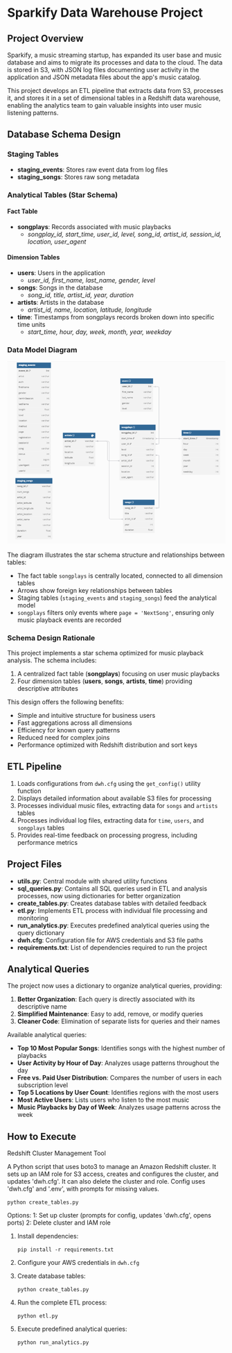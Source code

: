 # Sparkify Data Warehouse Project

## Project Overview
Sparkify, a music streaming startup, has expanded its user base and music database and aims to migrate its processes and data to the cloud. The data is stored in S3, with JSON log files documenting user activity in the application and JSON metadata files about the app's music catalog.

This project develops an ETL pipeline that extracts data from S3, processes it, and stores it in a set of dimensional tables in a Redshift data warehouse, enabling the analytics team to gain valuable insights into user music listening patterns.

## Database Schema Design

### Staging Tables
- **staging_events**: Stores raw event data from log files
- **staging_songs**: Stores raw song metadata

### Analytical Tables (Star Schema)

#### Fact Table
- **songplays**: Records associated with music playbacks
  - *songplay_id, start_time, user_id, level, song_id, artist_id, session_id, location, user_agent*

#### Dimension Tables
- **users**: Users in the application
  - *user_id, first_name, last_name, gender, level*
- **songs**: Songs in the database
  - *song_id, title, artist_id, year, duration*
- **artists**: Artists in the database
  - *artist_id, name, location, latitude, longitude*
- **time**: Timestamps from songplays records broken down into specific time units
  - *start_time, hour, day, week, month, year, weekday*

### Data Model Diagram
  
![Diagram](dbdiagram.png)

The diagram illustrates the star schema structure and relationships between tables:
- The fact table `songplays` is centrally located, connected to all dimension tables
- Arrows show foreign key relationships between tables
- Staging tables (`staging_events` and `staging_songs`) feed the analytical model
- `songplays` filters only events where `page = 'NextSong'`, ensuring only music playback events are recorded

### Schema Design Rationale
This project implements a star schema optimized for music playback analysis. The schema includes:

1. A centralized fact table (**songplays**) focusing on user music playbacks
2. Four dimension tables (**users**, **songs**, **artists**, **time**) providing descriptive attributes

This design offers the following benefits:
- Simple and intuitive structure for business users
- Fast aggregations across all dimensions
- Efficiency for known query patterns
- Reduced need for complex joins
- Performance optimized with Redshift distribution and sort keys

## ETL Pipeline

1. Loads configurations from `dwh.cfg` using the `get_config()` utility function
2. Displays detailed information about available S3 files for processing
3. Processes individual music files, extracting data for `songs` and `artists` tables
4. Processes individual log files, extracting data for `time`, `users`, and `songplays` tables
5. Provides real-time feedback on processing progress, including performance metrics

## Project Files

- **utils.py**: Central module with shared utility functions
- **sql_queries.py**: Contains all SQL queries used in ETL and analysis processes, now using dictionaries for better organization
- **create_tables.py**: Creates database tables with detailed feedback
- **etl.py**: Implements ETL process with individual file processing and monitoring
- **run_analytics.py**: Executes predefined analytical queries using the query dictionary
- **dwh.cfg**: Configuration file for AWS credentials and S3 file paths
- **requirements.txt**: List of dependencies required to run the project

## Analytical Queries

The project now uses a dictionary to organize analytical queries, providing:

1. **Better Organization**: Each query is directly associated with its descriptive name
2. **Simplified Maintenance**: Easy to add, remove, or modify queries
3. **Cleaner Code**: Elimination of separate lists for queries and their names

Available analytical queries:
- **Top 10 Most Popular Songs**: Identifies songs with the highest number of playbacks
- **User Activity by Hour of Day**: Analyzes usage patterns throughout the day
- **Free vs. Paid User Distribution**: Compares the number of users in each subscription level
- **Top 5 Locations by User Count**: Identifies regions with the most users
- **Most Active Users**: Lists users who listen to the most music
- **Music Playbacks by Day of Week**: Analyzes usage patterns across the week

## How to Execute

Redshift Cluster Management Tool

A Python script that uses boto3 to manage an Amazon Redshift cluster. It sets up an IAM role for S3 access, creates and configures the cluster, and updates 'dwh.cfg'. It can also delete the cluster and role. Config uses 'dwh.cfg' and '.env', with prompts for missing values.

   ```
   python create_tables.py
   ```

Options:
  1: Set up cluster (prompts for config, updates 'dwh.cfg', opens ports)
  2: Delete cluster and IAM role


1. Install dependencies:
   ```
   pip install -r requirements.txt
   ```

2. Configure your AWS credentials in `dwh.cfg`

3. Create database tables:
   ```
   python create_tables.py
   ```

4. Run the complete ETL process:
   ```
   python etl.py
   ```


5. Execute predefined analytical queries:
   ```
   python run_analytics.py
   ```